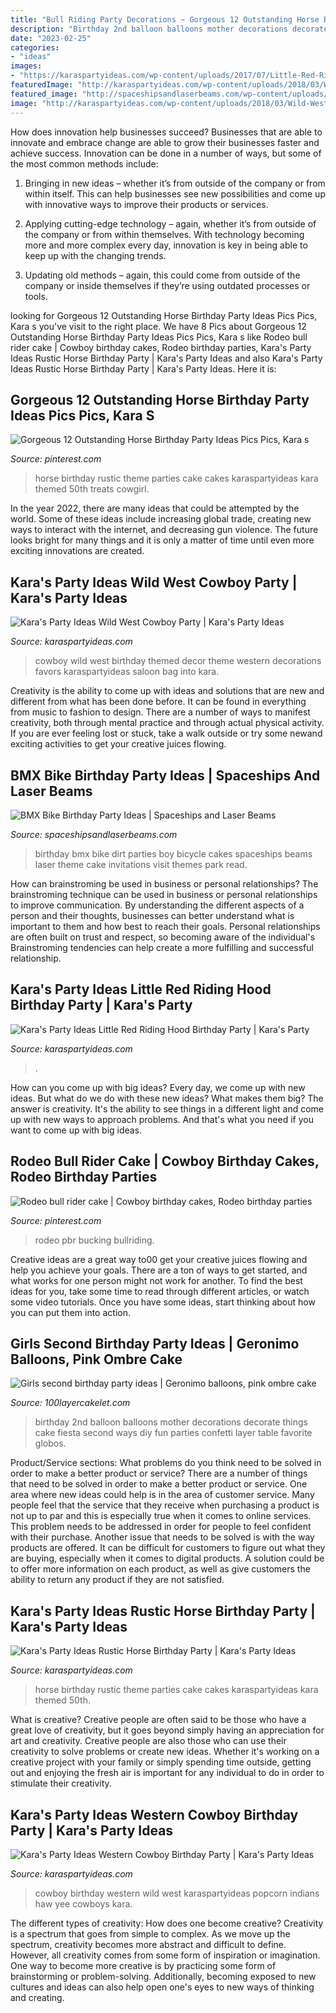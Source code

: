 ```yaml
---
title: "Bull Riding Party Decorations ~ Gorgeous 12 Outstanding Horse Birthday Party Ideas Pics Pics, Kara S"
description: "Birthday 2nd balloon balloons mother decorations decorate things cake fiesta second ways diy fun parties confetti layer table favorite globos"
date: "2023-02-25"
categories:
- "ideas"
images:
- "https://karaspartyideas.com/wp-content/uploads/2017/07/Little-Red-Riding-Hood-Birthday-Party-via-Karas-Party-Ideas-KarasPartyIdeas.com45-683x1024.jpeg"
featuredImage: "http://karaspartyideas.com/wp-content/uploads/2018/03/Wild-West-Cowboy-Party-via-Karas-Party-Ideas-KarasPartyIdeas.com6_.jpeg"
featured_image: "http://spaceshipsandlaserbeams.com/wp-content/uploads/2015/09/bmx-birthday-party-ideas-for-boys-90.jpg"
image: "http://karaspartyideas.com/wp-content/uploads/2018/03/Wild-West-Cowboy-Party-via-Karas-Party-Ideas-KarasPartyIdeas.com6_.jpeg"
---
```



How does innovation help businesses succeed?
Businesses that are able to innovate and embrace change are able to grow their businesses faster and achieve success. Innovation can be done in a number of ways, but some of the most common methods include:
1. Bringing in new ideas – whether it’s from outside of the company or from within itself. This can help businesses see new possibilities and come up with innovative ways to improve their products or services.

2. Applying cutting-edge technology – again, whether it’s from outside of the company or from within themselves. With technology becoming more and more complex every day, innovation is key in being able to keep up with the changing trends.

3. Updating old methods – again, this could come from outside of the company or inside themselves if they’re using outdated processes or tools.

	

		
looking for Gorgeous 12 Outstanding Horse Birthday Party Ideas Pics Pics, Kara s you've visit to the right place. We have 8 Pics about Gorgeous 12 Outstanding Horse Birthday Party Ideas Pics Pics, Kara s like Rodeo bull rider cake | Cowboy birthday cakes, Rodeo birthday parties, Kara&#039;s Party Ideas Rustic Horse Birthday Party | Kara&#039;s Party Ideas and also Kara&#039;s Party Ideas Rustic Horse Birthday Party | Kara&#039;s Party Ideas. Here it is:
		
    
## Gorgeous 12 Outstanding Horse Birthday Party Ideas Pics Pics, Kara S

<img loading=lazy src="https://i.pinimg.com/originals/1d/66/8d/1d668d157ef886b46e9b1d76ccd6539f.jpg" onerror="this.onerror=null;this.src='https://tse1.mm.bing.net/th?id=OIP.dYJQATLX5Cv2D0L9qQ2hYgHaLH&amp;pid=15.1';" alt="Gorgeous 12 Outstanding Horse Birthday Party Ideas Pics Pics, Kara s">

_Source: pinterest.com_

>horse birthday rustic theme parties cake cakes karaspartyideas kara themed 50th treats cowgirl. 

	

In the year 2022, there are many ideas that could be attempted by the world. Some of these ideas include increasing global trade, creating new ways to interact with the internet, and decreasing gun violence. The future looks bright for many things and it is only a matter of time until even more exciting innovations are created.

    
## Kara&#039;s Party Ideas Wild West Cowboy Party | Kara&#039;s Party Ideas

<img loading=lazy src="http://karaspartyideas.com/wp-content/uploads/2018/03/Wild-West-Cowboy-Party-via-Karas-Party-Ideas-KarasPartyIdeas.com6_.jpeg" onerror="this.onerror=null;this.src='https://tse3.mm.bing.net/th?id=OIP.bxYWpX1z-DviC1q7XpMdogHaLG&amp;pid=15.1';" alt="Kara&#039;s Party Ideas Wild West Cowboy Party | Kara&#039;s Party Ideas">

_Source: karaspartyideas.com_

>cowboy wild west birthday themed decor theme western decorations favors karaspartyideas saloon bag into kara. 

	

Creativity is the ability to come up with ideas and solutions that are new and different from what has been done before. It can be found in everything from music to fashion to design. There are a number of ways to manifest creativity, both through mental practice and through actual physical activity. If you are ever feeling lost or stuck, take a walk outside or try some newand exciting activities to get your creative juices flowing.

    
## BMX Bike Birthday Party Ideas | Spaceships And Laser Beams

<img loading=lazy src="http://spaceshipsandlaserbeams.com/wp-content/uploads/2015/09/bmx-birthday-party-ideas-for-boys-90.jpg" onerror="this.onerror=null;this.src='https://tse1.mm.bing.net/th?id=OIP.lkMIj2VgVFfWhAfw2CGGnQHaKl&amp;pid=15.1';" alt="BMX Bike Birthday Party Ideas | Spaceships and Laser Beams">

_Source: spaceshipsandlaserbeams.com_

>birthday bmx bike dirt parties boy bicycle cakes spaceships beams laser theme cake invitations visit themes park read. 

	

How can brainstroming be used in business or personal relationships?
The brainstroming technique can be used in business or personal relationships to improve communication. By understanding the different aspects of a person and their thoughts, businesses can better understand what is important to them and how best to reach their goals. Personal relationships are often built on trust and respect, so becoming aware of the individual's Brainstroming tendencies can help create a more fulfilling and successful relationship.

    
## Kara&#039;s Party Ideas Little Red Riding Hood Birthday Party | Kara&#039;s Party

<img loading=lazy src="https://karaspartyideas.com/wp-content/uploads/2017/07/Little-Red-Riding-Hood-Birthday-Party-via-Karas-Party-Ideas-KarasPartyIdeas.com45-683x1024.jpeg" onerror="this.onerror=null;this.src='https://tse3.mm.bing.net/th?id=OIP.u9MVqtRzxCr-WO65keUkuQHaLG&amp;pid=15.1';" alt="Kara&#039;s Party Ideas Little Red Riding Hood Birthday Party | Kara&#039;s Party">

_Source: karaspartyideas.com_

>. 

	

How can you come up with big ideas?
Every day, we come up with new ideas. But what do we do with these new ideas? What makes them big? The answer is creativity. It's the ability to see things in a different light and come up with new ways to approach problems. And that's what you need if you want to come up with big ideas.

    
## Rodeo Bull Rider Cake | Cowboy Birthday Cakes, Rodeo Birthday Parties

<img loading=lazy src="https://i.pinimg.com/originals/0d/ae/cd/0daecd5262f069a87626082f3dcae84f.jpg" onerror="this.onerror=null;this.src='https://tse4.mm.bing.net/th?id=OIP.KjRSAEWAW7aN2KA-G1acpgHaJ4&amp;pid=15.1';" alt="Rodeo bull rider cake | Cowboy birthday cakes, Rodeo birthday parties">

_Source: pinterest.com_

>rodeo pbr bucking bullriding. 

	

Creative ideas are a great way to00 get your creative juices flowing and help you achieve your goals. There are a ton of ways to get started, and what works for one person might not work for another. To find the best ideas for you, take some time to read through different articles, or watch some video tutorials. Once you have some ideas, start thinking about how you can put them into action.

    
## Girls Second Birthday Party Ideas | Geronimo Balloons, Pink Ombre Cake

<img loading=lazy src="http://www.100layercakelet.com/wp-content/uploads/2013/04/girls-2nd-birthday-party-22.jpg" onerror="this.onerror=null;this.src='https://tse2.mm.bing.net/th?id=OIP.znsSQqytmf1qyhLeycRq7QHaLH&amp;pid=15.1';" alt="Girls second birthday party ideas | Geronimo balloons, pink ombre cake">

_Source: 100layercakelet.com_

>birthday 2nd balloon balloons mother decorations decorate things cake fiesta second ways diy fun parties confetti layer table favorite globos. 

	

Product/Service sections: What problems do you think need to be solved in order to make a better product or service?
There are a number of things that need to be solved in order to make a better product or service. One area where new ideas could help is in the area of customer service. Many people feel that the service that they receive when purchasing a product is not up to par and this is especially true when it comes to online services. This problem needs to be addressed in order for people to feel confident with their purchase. Another issue that needs to be solved is with the way products are offered. It can be difficult for customers to figure out what they are buying, especially when it comes to digital products. A solution could be to offer more information on each product, as well as give customers the ability to return any product if they are not satisfied.

    
## Kara&#039;s Party Ideas Rustic Horse Birthday Party | Kara&#039;s Party Ideas

<img loading=lazy src="https://karaspartyideas.com/wp-content/uploads/2016/12/Rustic-Horse-Birthday-Party-via-Karas-Party-Ideas-KarasPartyIdeas.com21.jpeg" onerror="this.onerror=null;this.src='https://tse1.mm.bing.net/th?id=OIP.1XagKgKO4cqeUN9QJ04dOwHaLH&amp;pid=15.1';" alt="Kara&#039;s Party Ideas Rustic Horse Birthday Party | Kara&#039;s Party Ideas">

_Source: karaspartyideas.com_

>horse birthday rustic theme parties cake cakes karaspartyideas kara themed 50th. 

	

What is creative?
Creative people are often said to be those who have a great love of creativity, but it goes beyond simply having an appreciation for art and creativity. Creative people are also those who can use their creativity to solve problems or create new ideas. Whether it's working on a creative project with your family or simply spending time outside, getting out and enjoying the fresh air is important for any individual to do in order to stimulate their creativity.

    
## Kara&#039;s Party Ideas Western Cowboy Birthday Party | Kara&#039;s Party Ideas

<img loading=lazy src="http://karaspartyideas.com/wp-content/uploads/2017/02/Western-Cowboy-Birthday-Party-via-Karas-Party-Ideas-KarasPartyIdeas.com20.jpeg" onerror="this.onerror=null;this.src='https://tse1.mm.bing.net/th?id=OIP.K1Ttw8u54B17GYkqOTiOSgHaLH&amp;pid=15.1';" alt="Kara&#039;s Party Ideas Western Cowboy Birthday Party | Kara&#039;s Party Ideas">

_Source: karaspartyideas.com_

>cowboy birthday western wild west karaspartyideas popcorn indians haw yee cowboys kara. 

	

The different types of creativity: How does one become creative?
Creativity is a spectrum that goes from simple to complex. As we move up the spectrum, creativity becomes more abstract and difficult to define. However, all creativity comes from some form of inspiration or imagination. One way to become more creative is by practicing some form of brainstorming or problem-solving. Additionally, becoming exposed to new cultures and ideas can also help open one's eyes to new ways of thinking and creating.

